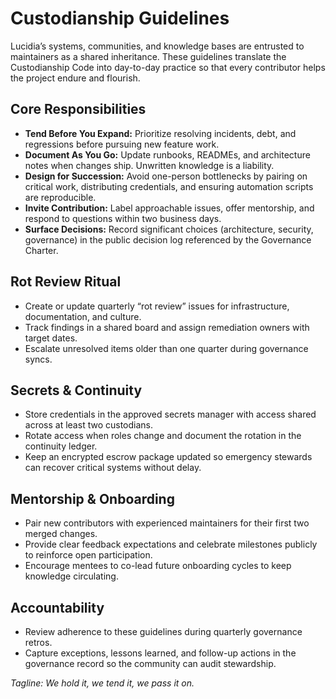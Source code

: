 # Custodianship Guidelines

Lucidia’s systems, communities, and knowledge bases are entrusted to maintainers as a shared inheritance. These guidelines translate the Custodianship Code into day-to-day practice so that every contributor helps the project endure and flourish.

## Core Responsibilities
- **Tend Before You Expand:** Prioritize resolving incidents, debt, and regressions before pursuing new feature work.
- **Document As You Go:** Update runbooks, READMEs, and architecture notes when changes ship. Unwritten knowledge is a liability.
- **Design for Succession:** Avoid one-person bottlenecks by pairing on critical work, distributing credentials, and ensuring automation scripts are reproducible.
- **Invite Contribution:** Label approachable issues, offer mentorship, and respond to questions within two business days.
- **Surface Decisions:** Record significant choices (architecture, security, governance) in the public decision log referenced by the Governance Charter.

## Rot Review Ritual
- Create or update quarterly “rot review” issues for infrastructure, documentation, and culture.
- Track findings in a shared board and assign remediation owners with target dates.
- Escalate unresolved items older than one quarter during governance syncs.

## Secrets & Continuity
- Store credentials in the approved secrets manager with access shared across at least two custodians.
- Rotate access when roles change and document the rotation in the continuity ledger.
- Keep an encrypted escrow package updated so emergency stewards can recover critical systems without delay.

## Mentorship & Onboarding
- Pair new contributors with experienced maintainers for their first two merged changes.
- Provide clear feedback expectations and celebrate milestones publicly to reinforce open participation.
- Encourage mentees to co-lead future onboarding cycles to keep knowledge circulating.

## Accountability
- Review adherence to these guidelines during quarterly governance retros.
- Capture exceptions, lessons learned, and follow-up actions in the governance record so the community can audit stewardship.

_Tagline: We hold it, we tend it, we pass it on._
